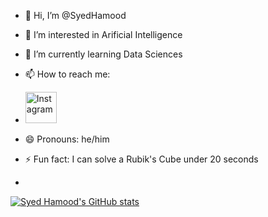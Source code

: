 - 👋 Hi, I’m @SyedHamood
- 👀 I’m interested in Arificial Intelligence
- 🌱 I’m currently learning Data Sciences
- 📫 How to reach me:
- 
  <a href="https://www.instagram.com/syed___hamood/">
    <img src="https://upload.wikimedia.org/wikipedia/commons/thumb/e/e7/Instagram_logo_2016.svg/1200px-Instagram_logo_2016.svg.png" alt="Instagram" style="width: 50px; height: 50px; align:center">
  </a>
- 😄 Pronouns: he/him
- ⚡ Fun fact: I can solve a Rubik's Cube under 20 seconds

- 
[![Syed Hamood's GitHub stats](https://github-readme-stats.vercel.app/api?username=SyedHamood)](https://github.com/SyedHamood)
<!---
SyedHamood/SyedHamood is a ✨ special ✨ repository because its `README.md` (this file) appears on your GitHub profile.
You can click the Preview link to take a look at your changes.
--->
